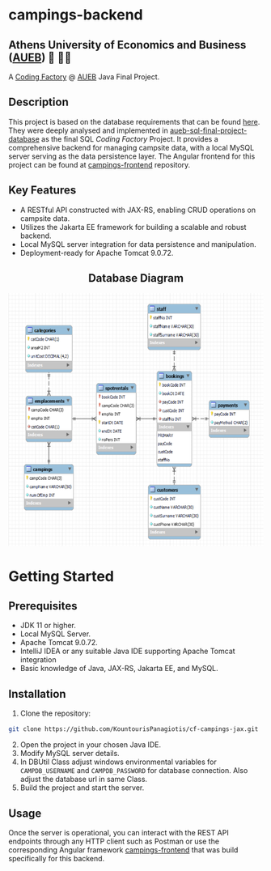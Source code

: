 # campings-backend
## Athens University of Economics and Business ([AUEB](https://aueb.gr/)) 🏫 👨‍🎓
A [Coding Factory](https://codingfactory.aueb.gr/) @ [AUEB](https://aueb.gr/) Java Final Project.

## Description
This project is based on the database requirements that can be found [here](https://drive.google.com/file/d/1_8gIdewyfhv6x67EeV9i8NTQllBPQgMl/view?usp=sharing). They were deeply analysed and implemented in [aueb-sql-final-project-database](https://github.com/KountourisPanagiotis/aueb-sql-final-project-database) as the final SQL *Coding Factory* Project. It provides a comprehensive backend for managing campsite data, with a local MySQL server serving as the data persistence layer. The Angular frontend for this project can be found at [campings-frontend](https://github.com/KountourisPanagiotis/campings-frontend) repository.

## Key Features
- A RESTful API constructed with JAX-RS, enabling CRUD operations on campsite data.
- Utilizes the Jakarta EE framework for building a scalable and robust backend.
- Local MySQL server integration for data persistence and manipulation.
- Deployment-ready for Apache Tomcat 9.0.72.

<div align="center">
  <h2>Database Diagram</h2>
  <img src="src/main/resources/images/camping_eer_diagram.png" alt="Database Diagram" width="700" height="500">
</div>

# Getting Started
## Prerequisites
- JDK 11 or higher.
- Local MySQL Server.
- Apache Tomcat 9.0.72.
- IntelliJ IDEA or any suitable Java IDE supporting Apache Tomcat integration
- Basic knowledge of Java, JAX-RS, Jakarta EE, and MySQL.

## Installation
1. Clone the repository:
```bash
git clone https://github.com/KountourisPanagiotis/cf-campings-jax.git
```
2. Open the project in your chosen Java IDE.
3. Modify MySQL server details.
4. In DBUtil Class adjust windows environmental variables for `CAMPDB_USERNAME` and `CAMPDB_PASSWORD` for database connection. Also adjust the database url in same Class.
5. Build the project and start the server. 

## Usage
Once the server is operational, you can interact with the REST API endpoints through any HTTP client such as Postman or use the corresponding Angular framework [campings-frontend](https://github.com/KountourisPanagiotis/campings-frontend) that was build specifically for this backend.
